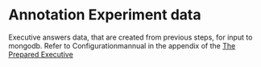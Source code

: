 # Annotation Experiment data

Executive answers data, that are created from previous steps, for input to mongodb. Refer to Configurationmannual in the appendix of the [The Prepared Executive](../../the_prepared_executive_v1.0.pdf)   
